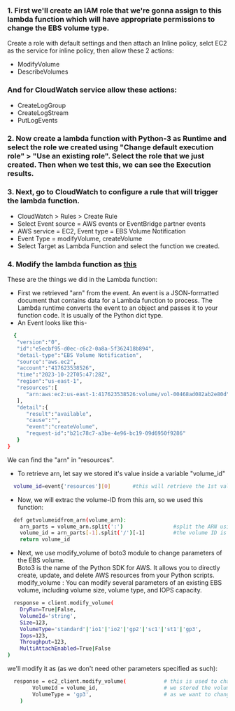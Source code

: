 ### 1. First we'll create an IAM role that we're gonna assign to this lambda function which will have appropriate permissions to change the EBS volume type.
 Create a role with default settings and then attach an Inline policy, selct EC2 as the service for inline policy, then allow these 2 actions:
- ModifyVolume
- DescribeVolumes <br />
### And for CloudWatch service allow these actions:
- CreateLogGroup
- CreateLogStream
- PutLogEvents
### 2. Now create a lambda function with Python-3 as Runtime and select the role we created using "Change default execution role" > "Use an existing role". Select the role that we just created. Then when we test this, we can see the Execution results.
### 3. Next, go to CloudWatch to configure a rule that will trigger the lambda function.
- CloudWatch > Rules > Create Rule
- Select Event source = AWS events or EventBridge partner events
- AWS service = EC2, Event type = EBS Volume Notification
- Event Type = modifyVolume, createVolume
- Select Target as Lambda Function and select the function we created.
### 4. Modify the lambda function as [this](https://github.com/warlock601/AWS-Lambda-modify-volume/blob/346523b001604570bd737112ed8904b0a42100cd/Lambda/lambda_function.py)
These are the things we did in the Lambda function:
- First we retrieved "arn" from the event. An event is a JSON-formatted document that contains data for a Lambda function to process. The Lambda runtime converts the event to an object and passes it to your function code. It is usually of the Python dict type.
- An Event looks like this-
```bash
  {
   "version":"0",
   "id":"e5ecbf95-d0ec-c6c2-0a8a-5f362418b894",
   "detail-type":"EBS Volume Notification",
   "source":"aws.ec2",
   "account":"417623538526",
   "time":"2023-10-22T05:47:28Z",
   "region":"us-east-1",
   "resources":[
      "arn:aws:ec2:us-east-1:417623538526:volume/vol-00468ad082ab2e80d"
   ],
   "detail":{
      "result":"available",
      "cause":"",
      "event":"createVolume",
      "request-id":"b21c78c7-a3be-4e96-bc19-09d6950f9286"
   }
}
```
We can find the "arn" in "resources".
- To retrieve arn, let say we stored it's value inside a variable "volume_id"
```bash
  volume_id=event{'resources'][0]       #this will retrieve the 1st value ok key-resources which is arn
```
- Now, we will extrac the volume-ID from this arn, so we used this function:
```bash
  def getvolumeidfrom_arn(volume_arn):
    arn_parts = volume_arn.split(':')                #split the ARN using colon ":"
    volume_id = arn_parts[-1].split('/')[-1]         #the volume ID is the last part of the ARN after the 'volume/' prefix
    return volume_id
```
- Next, we use modify_volume of boto3 module to change parameters of the EBS volume.<br />
  Boto3 is the name of the Python SDK for AWS. It allows you to directly create, update, and delete AWS resources from your Python scripts.<br />
  modify_volume : You can modify several parameters of an existing EBS volume, including volume size, volume type, and IOPS capacity.
```bash
  response = client.modify_volume(
    DryRun=True|False,
    VolumeId='string',
    Size=123,
    VolumeType='standard'|'io1'|'io2'|'gp2'|'sc1'|'st1'|'gp3',
    Iops=123,
    Throughput=123,
    MultiAttachEnabled=True|False
)
```
we'll modify it as (as we don't need other parameters specified as such):
```bash
  response = ec2_client.modify_volume(            # this is used to change parameters in EC2
        VolumeId = volume_id,                     # we stored the volume-ID in this variable
        VolumeType = 'gp3',                       # as we want to change whatever volume-type is there, into "gp3"
    )

```
